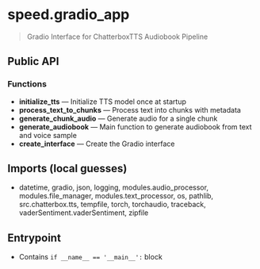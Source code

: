 # speed.gradio_app

> Gradio Interface for ChatterboxTTS Audiobook Pipeline

## Public API


### Functions
- **initialize_tts** — Initialize TTS model once at startup
- **process_text_to_chunks** — Process text into chunks with metadata
- **generate_chunk_audio** — Generate audio for a single chunk
- **generate_audiobook** — Main function to generate audiobook from text and voice sample
- **create_interface** — Create the Gradio interface

## Imports (local guesses)
- datetime, gradio, json, logging, modules.audio_processor, modules.file_manager, modules.text_processor, os, pathlib, src.chatterbox.tts, tempfile, torch, torchaudio, traceback, vaderSentiment.vaderSentiment, zipfile

## Entrypoint
- Contains `if __name__ == '__main__':` block